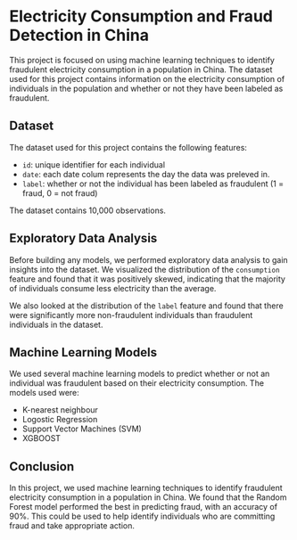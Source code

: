 # Electricity Consumption and Fraud Detection in China

This project is focused on using machine learning techniques to identify fraudulent electricity consumption in a population in China. The dataset used for this project contains information on the electricity consumption of individuals in the population and whether or not they have been labeled as fraudulent.

## Dataset

The dataset used for this project contains the following features:

- `id`: unique identifier for each individual
- `date`: each date colum represents the day the data was preleved in.
- `label`: whether or not the individual has been labeled as fraudulent (1 = fraud, 0 = not fraud)

The dataset contains 10,000 observations.

## Exploratory Data Analysis

Before building any models, we performed exploratory data analysis to gain insights into the dataset. We visualized the distribution of the `consumption` feature and found that it was positively skewed, indicating that the majority of individuals consume less electricity than the average.

We also looked at the distribution of the `label` feature and found that there were significantly more non-fraudulent individuals than fraudulent individuals in the dataset.

## Machine Learning Models

We used several machine learning models to predict whether or not an individual was fraudulent based on their electricity consumption. The models used were:

- K-nearest neighbour
- Logostic Regression
- Support Vector Machines (SVM)
- XGBOOST



## Conclusion

In this project, we used machine learning techniques to identify fraudulent electricity consumption in a population in China. We found that the Random Forest model performed the best in predicting fraud, with an accuracy of 90%. This could be used to help identify individuals who are committing fraud and take appropriate action.

